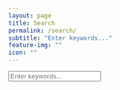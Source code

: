 ```yaml
---
layout: page
title: Search
permalink: /search/
subtitle: "Enter keywords..."
feature-img: ""
icon: ""
---
```


<!-- Html Elements for Search -->
<div id="search-container">
<input type="text" id="search-input" placeholder="Enter keywords...">
<ul id="results-container"></ul>
</div>

<!-- Script pointing to search.js -->
<script src="/search.js" type="text/javascript"></script>

<!-- Stylesheet pointing to search.scss -->
<link rel="stylesheet/scss" type="text/css" href="/search.scss"/>




<!-- Theme Mode-->
<script>
    const isAutoTheme = true;
    document.documentElement.setAttribute('data-theme', sessionStorage.getItem('theme'))
</script>

<!-- Main JS (navbar.js, katex_init.js and masonry_init.js)-->
<script defer src="/assets/js/main.min.js"></script>

<!-- KaTeX 0.15.2 -->
<script defer src="/assets/js/vendor/katex.min.js"></script>
<script defer src="/assets/js/vendor/auto-render.min.js" onload="renderMathInElement(document.body);"></script>

<!-- Mermaid 9.1.1 -->
<script defer src="/assets/js/vendor/mermaid.min.js" onload="mermaid.initialize({
  startOnLoad:true,
  theme: 'default',
});"></script>

<!-- Simple Jekyll Search 1.10.0 -->
<script src="/assets/js/vendor/simple-jekyll-search.min.js" type="text/javascript"></script>



<!-- Configuration -->
<script>
SimpleJekyllSearch({
  searchInput: document.getElementById('search-input'),
  resultsContainer: document.getElementById('results-container'),
  json: '/search.json'
})
</script>